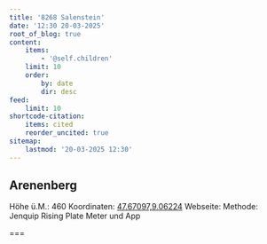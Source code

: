 ```yaml
---
title: '8268 Salenstein'
date: '12:30 20-03-2025'
root_of_blog: true
content:
    items:
        - '@self.children'
    limit: 10
    order:
        by: date
        dir: desc
feed:
    limit: 10
shortcode-citation:
    items: cited
    reorder_uncited: true
sitemap:
    lastmod: '20-03-2025 12:30'
---
```


## Arenenberg
Höhe ü.M.: 460
Koordinaten: [47.67097,9.06224](https://map.geo.admin.ch/?swisssearch=47.67097,9.06224)
Webseite:  []()
Methode: Jenquip Rising Plate Meter und App 

===
